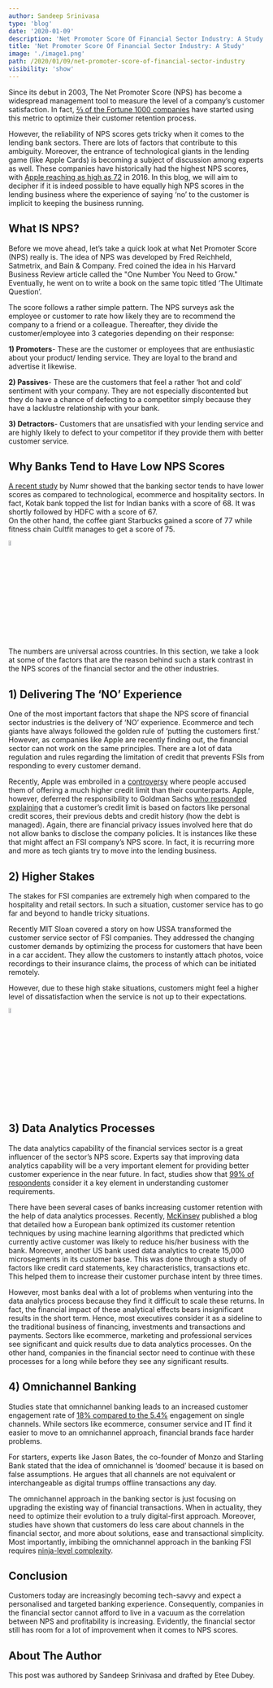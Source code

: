 ```yaml
---
author: Sandeep Srinivasa
type: 'blog'
date: '2020-01-09'
description: 'Net Promoter Score Of Financial Sector Industry: A Study'
title: 'Net Promoter Score Of Financial Sector Industry: A Study'
image: './image1.png'
path: /2020/01/09/net-promoter-score-of-financial-sector-industry
visibility: 'show'
---
```


Since its debut in 2003, The Net Promoter Score (NPS) has become a widespread management tool to measure the level of a company’s customer satisfaction. In fact, [⅔ of the Fortune 1000 companies](https://www.bloomberg.com/news/articles/2016-05-04/tasty-taco-helpful-hygienist-are-all-those-surveys-of-any-use "⅔ of the Fortune 1000 companies") have started using this metric to optimize their customer retention process. 

However, the reliability of NPS scores gets tricky when it comes to the lending bank sectors. There are lots of factors that contribute to this ambiguity. Moreover, the entrance of technological giants in the lending game (like Apple Cards) is becoming a subject of discussion among experts as well. These companies have historically had the highest NPS scores, with [Apple reaching as high as 72](https://www.retently.com/blog/apple-nps/ "Apple reaching as high as 72") in 2016. In this blog, we will aim to decipher if it is indeed possible to have equally high NPS scores in the lending business where the experience of saying ‘no’ to the customer is implicit to keeping the business running. 

## What IS NPS?

Before we move ahead, let’s take a quick look at what Net Promoter Score (NPS) really is. The idea of NPS was developed by Fred Reichheld, Satmetrix, and Bain & Company. Fred coined the idea in his Harvard Business Review article called the "One Number You Need to Grow." Eventually, he went on to write a book on the same topic titled ‘The Ultimate Question’.

The score follows a rather simple pattern. The NPS surveys ask the employee or customer to rate how likely they are to recommend the company to a friend or a colleague. Thereafter, they divide the customer/employee into 3 categories depending on their response:

**1) Promoters**- These are the customer or employees that are enthusiastic about your product/ lending service. They are loyal to the brand and advertise it likewise.

**2) Passives**- These are the customers that feel a rather ‘hot and cold’ sentiment with your company. They are not especially discontented but they do have a chance of defecting to a competitor simply because they have a lacklustre relationship with your bank.

**3) Detractors**- Customers that are unsatisfied with your lending service and are highly likely to defect to your competitor if they provide them with better customer service.

## Why Banks Tend to Have Low NPS Scores

[A recent study](https://www.numr.app/blog/nps-study-of-indian-banks/ "A recent study") by Numr showed that the banking sector tends to have lower scores as compared to technological, ecommerce and hospitality sectors. In fact, Kotak bank topped the list for Indian banks with a score of 68. It was shortly followed by HDFC with a score of 67.  
On the other hand, the coffee giant Starbucks gained a score of 77 while fitness chain Cultfit manages to get a score of 75.

<img src="/images/blogs/image222.png" width="10%" height="5%" style = "border:none">

The numbers are universal across countries. In this section, we take a look at some of the factors that are the reason behind such a stark contrast in the NPS scores of the financial sector and the other industries. 

## 1) Delivering The ‘NO’ Experience

One of the most important factors that shape the NPS score of financial sector industries is the delivery of ‘NO’ experience. Ecommerce and tech giants have always followed the golden rule of ‘putting the customers first.’ However, as companies like Apple are recently finding out, the financial sector can not work on the same principles. There are a lot of data regulation and rules regarding the limitation of credit that prevents FSIs from responding to every customer demand. 

Recently, Apple was embroiled in a [controversy](https://www.foxbusiness.com/technology/apple-card-artificial-intelligence-gender-bias-silicon-valley "controversy") where people accused them of offering a much higher credit limit than their counterparts. Apple, however, deferred the responsibility to Goldman Sachs [who responded explaining](https://twitter.com/gsbanksupport/status/1193703266003177472 "who responded explaining") that a customer’s credit limit is based on factors like personal credit scores, their previous debts and credit history (how the debt is managed). Again, there are financial privacy issues involved here that do not allow banks to disclose the company policies. It is instances like these that might affect an FSI company’s NPS score. In fact, it is recurring more and more as tech giants try to move into the lending business.

## 2) Higher Stakes

The stakes for FSI companies are extremely high when compared to the hospitality and retail sectors. In such a situation, customer service has to go far and beyond to handle tricky situations.

Recently MIT Sloan covered a story on how USSA transformed the customer service sector of FSI companies. They addressed the changing customer demands by optimizing the process for customers that have been in a car accident. They allow the customers to instantly attach photos, voice recordings to their insurance claims, the process of which can be initiated remotely. 

However, due to these high stake situations, customers might feel a higher level of dissatisfaction when the service is not up to their expectations. 

<img src="/images/blogs/image333.png" width="10%" height="5%" style = "border:none">

## 3) Data Analytics Processes

The data analytics capability of the financial services sector is a great influencer of the sector’s 	NPS score. Experts say that improving data analytics capability will be a very important element for providing better customer experience in the near future. In fact, studies show that [99% of respondents](https://blogs.adobe.com/digitaleurope/customer-experience/better-experiences-driven-data-top-2017-trends-financial-services-insurance/ "99% of respondents") consider it a key element in understanding customer requirements.

There have been several cases of banks increasing customer retention with the help of data analytics processes. Recently, [McKinsey](https://www.mckinsey.com/ "McKinsey") published a blog that detailed how a European bank optimized its customer retention techniques by using machine learning algorithms that predicted which currently active customer was likely to reduce his/her business with the bank. Moreover, another US bank used data analytics to create 15,000 microsegments in its customer base. This was done through a study of factors like credit card statements, key characteristics, transactions etc. This helped them to increase their customer purchase intent by three times.

However, most banks deal with a lot of problems when venturing into the data analytics process because they find it difficult to scale these returns. In fact, the financial impact of these analytical effects bears insignificant results in the short term. Hence, most executives consider it as a sideline to the traditional business of financing, investments and transactions and payments. 
Sectors like ecommerce, marketing and professional services see significant and quick results due to data analytics processes. On the other hand, companies in the financial sector need to continue with these processes for a long while before they see any significant results.

## 4) Omnichannel Banking

Studies state that omnichannel banking leads to an increased customer engagement rate of [18% compared to the 5.4%](https://www.clickz.com/onmichannel-marketing-automation-statistics-for-2019/231381-2/231381/ "18% compared to the 5.4%") engagement on single channels. While sectors like ecommerce, consumer service and IT find it easier to move to an omnichannel approach, financial brands face harder problems. 

For starters, experts like Jason Bates, the co-founder of Monzo and Starling Bank stated that the idea of omnichannel is ‘doomed’ because it is based on false assumptions. He argues that all channels are not equivalent or interchangeable as digital trumps offline transactions any day.

The omnichannel approach in the banking sector is just focusing on upgrading the existing way of financial transactions. When in actuality, they need to optimize their evolution to a truly digital-first approach. Moreover, studies have shown that customers do less care about channels in the financial sector, and more about solutions, ease and transactional simplicity. Most importantly, imbibing the omnichannel approach in the banking FSI requires [ninja-level complexity](https://csbcorrespondent.com/blog/digital-account-opening-and-struggle-omni-channel-banking "ninja-level complexity").

## Conclusion

Customers today are increasingly becoming tech-savvy and expect a personalised and targeted banking experience. Consequently, companies in the financial sector cannot afford to live in a vacuum as the correlation between NPS and profitability is increasing. Evidently, the financial sector still has room for a lot of improvement when it comes to NPS scores. 

## About The Author

This post was authored by Sandeep Srinivasa and drafted by Etee Dubey.
